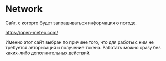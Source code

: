 # Network

Сайт, с которго будет запрашиваться информация о погоде.

https://open-meteo.com/

Именно этот сайт выбран по причине того, что для работы с ним не требуется авторизация и получение токена. Работать можно сразу без каких-либо дополнительных действий.